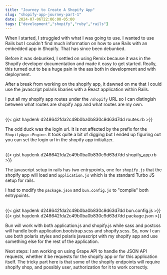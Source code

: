 ```yaml
---
title: "Journey to Create A Shopify App"
slug: "shopify-app-journey-part-1"
date: 2024-07-06T22:06:00-05:00
tags: ["development","shopify","ruby","rails"]
---
```


When I started, I struggled with what I was going to use. I wanted to use Rails but I couldn't find much
information on how to use Rails with an embedded app in Shopify. That has since been debunked.

Before it was debunked, I settled on using Remix because it was in the Shopify developer documentation and made it easy 
to get started. Really, this turned out to be a huge pain in the ass both in development and with deployment.
<!--more-->
After a break from working on the shopify app, it dawned on me that I could use the javascript polaris libaries with a React
application within Rails.

I put all my shopify app routes under the `/shopify` URL so I can distingish between what routes are shopify app and what routes
are my own.

<br />
{{< gist haydenk d248642fda2c49b0ba0b830c9d63d7dd routes.rb >}}


The odd duck was the login url. It is not affected by the prefix for the `ShopifyApp::Engine`. It took quite a bit of digging but
I ended up figuring out you can set the login url in the shopify app initializer.

<br />
{{< gist haydenk d248642fda2c49b0ba0b830c9d63d7dd shopify_app.rb >}}


The javascript setup in rails has two entrypoints, one for `shopify.js` that the shopify app will load and `application.js` which is the 
standard Turbo JS setup for rails.

I had to modify the `package.json` and `bun.config.js` to "compile" both entrypoints.

<br />
{{< gist haydenk d248642fda2c49b0ba0b830c9d63d7dd bun.config.js >}}


<br />
{{< gist haydenk d248642fda2c49b0ba0b830c9d63d7dd package.json >}}


Bun will work with both application.js and shopify.js while sass and postcss will handle both application.bootstrap.scss and shopify.scss. So, now I can use both polaris styles and polaris javascript with my shopify app and use something else for the rest of the application.

Next steps: I am working on using Grape API to handle the JSON API requests, whether it be requests for the shopify app or for this application itself. The tricky part here is that some of the shopify endpoints will require shopify shop, and possibly user, authorization for it to work correctly.
